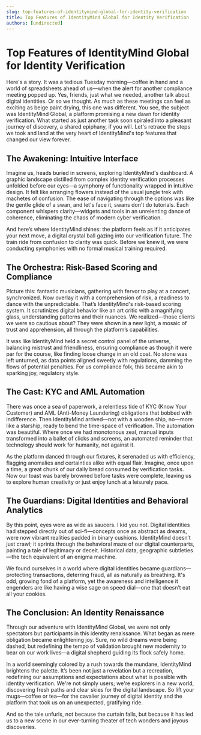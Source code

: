 ```yaml
---
slug: top-features-of-identitymind-global-for-identity-verification
title: Top Features of IdentityMind Global for Identity Verification
authors: [undirected]
---
```



# Top Features of IdentityMind Global for Identity Verification

Here's a story. It was a tedious Tuesday morning—coffee in hand and a world of spreadsheets ahead of us—when the alert for another compliance meeting popped up. Yes, friends, just what we needed, another talk about digital identities. Or so we thought. As much as these meetings can feel as exciting as beige paint drying, this one was different. You see, the subject was IdentityMind Global, a platform promising a new dawn for identity verification. What started as just another task soon spiraled into a pleasant journey of discovery, a shared epiphany, if you will. Let's retrace the steps we took and land at the very heart of IdentityMind's top features that changed our view forever.

## The Awakening: Intuitive Interface

Imagine us, heads buried in screens, exploring IdentityMind's dashboard. A graphic landscape distilled from complex identity verification processes unfolded before our eyes—a symphony of functionality wrapped in intuitive design. It felt like arranging flowers instead of the usual jungle trek with machetes of confusion. The ease of navigating through the options was like the gentle glide of a swan, and let's face it, swans don't do tutorials. Each component whispers clarity—widgets and tools in an unrelenting dance of coherence, eliminating the chaos of modern cyber verification. 

And here’s where IdentityMind shines: the platform feels as if it anticipates your next move, a digital crystal ball gazing into our verification future. The train ride from confusion to clarity was quick. Before we knew it, we were conducting symphonies with no formal musical training required.

## The Orchestra: Risk-Based Scoring and Compliance

Picture this: fantastic musicians, gathering with fervor to play at a concert, synchronized. Now overlay it with a comprehension of risk, a readiness to dance with the unpredictable. That’s IdentityMind's risk-based scoring system. It scrutinizes digital behavior like an art critic with a magnifying glass, understanding patterns and their nuances. We realized—those clients we were so cautious about? They were shown in a new light, a mosaic of trust and apprehension, all through the platform’s capabilities.

It was like IdentityMind held a secret control panel of the universe, balancing mistrust and friendliness, ensuring compliance as though it were par for the course, like finding loose change in an old coat. No stone was left unturned, as data points aligned sweetly with regulations, damming the flows of potential penalties. For us compliance folk, this became akin to sparking joy, regulatory style.

## The Cast: KYC and AML Automation

There was once a sea of paperwork, a relentless tide of KYC (Know Your Customer) and AML (Anti-Money Laundering) obligations that bobbed with indifference. Then IdentityMind arrived—not with a wooden ship, no—more like a starship, ready to bend the time-space of verification. The automation was beautiful. Where once we had monotonous zeal, manual inputs transformed into a ballet of clicks and screens, an automated reminder that technology should work for humanity, not against it. 

As the platform danced through our fixtures, it serenaded us with efficiency, flagging anomalies and certainties alike with equal flair. Imagine, once upon a time, a great chunk of our daily bread consumed by verification tasks. Now our toast was barely browned before tasks were complete, leaving us to explore human creativity or just enjoy lunch at a leisurely pace.

## The Guardians: Digital Identities and Behavioral Analytics

By this point, eyes were as wide as saucers. I kid you not. Digital identities had stepped directly out of sci-fi—concepts once as abstract as dreams, were now vibrant realities padded in binary cushions. IdentityMind doesn’t just crawl; it sprints through the behavioral maze of our digital counterparts, painting a tale of legitimacy or deceit. Historical data, geographic subtleties—the tech equivalent of an enigma machine.

We found ourselves in a world where digital identities became guardians—protecting transactions, deterring fraud, all as naturally as breathing. It's odd, growing fond of a platform, yet the awareness and intelligence it engenders are like having a wise sage on speed dial—one that doesn’t eat all your cookies.

## The Conclusion: An Identity Renaissance

Through our adventure with IdentityMind Global, we were not only spectators but participants in this identity renaissance. What began as mere obligation became enlightening joy. Sure, no wild dreams were being dashed, but redefining the tempo of validation brought new modernity to bear on our work lives—a digital shepherd guiding its flock safely home.

In a world seemingly colored by a rush towards the mundane, IdentityMind brightens the palette. It’s been not just a revelation but a recreation, redefining our assumptions and expectations about what is possible with identity verification. We're not simply users; we're explorers in a new world, discovering fresh paths and clear skies for the digital landscape. So lift your mugs—coffee or tea—for the cavalier journey of digital identity and the platform that took us on an unexpected, gratifying ride.

And so the tale unfurls, not because the curtain falls, but because it has led us to a new scene in our ever-turning theater of tech wonders and joyous discoveries.